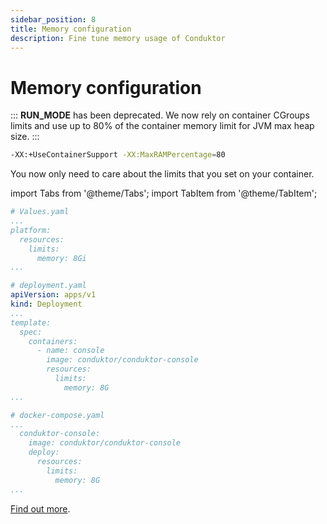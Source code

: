```yaml
---
sidebar_position: 8
title: Memory configuration
description: Fine tune memory usage of Conduktor
---
```

# Memory configuration

:::
**RUN_MODE** has been deprecated. We now rely on container CGroups limits and use up to 80% of the container memory limit for JVM max heap size.
:::

```bash
-XX:+UseContainerSupport -XX:MaxRAMPercentage=80
```

You now only need to care about the limits that you set on your container.  

import Tabs from '@theme/Tabs'; import TabItem from '@theme/TabItem';

<Tabs>
<TabItem value="Console Helm" label="Console Helm">

```yaml
# Values.yaml
...
platform:
  resources:
    limits:
      memory: 8Gi
...
```

</TabItem>
<TabItem value="Kubernetes" label="Kubernetes">

```yaml
# deployment.yaml
apiVersion: apps/v1
kind: Deployment
...
template:
  spec:
    containers:
      - name: console
        image: conduktor/conduktor-console
        resources:
          limits:
            memory: 8G
...
```

</TabItem>
<TabItem value="Docker Compose" label="Docker Compose">

```yaml
# docker-compose.yaml
...
  conduktor-console:
    image: conduktor/conduktor-console
    deploy:
      resources:
        limits:
          memory: 8G
...
```

</TabItem>
</Tabs>

[Find out more](https://bell-sw.com/announcements/2020/10/28/JVM-in-Linux-containers-surviving-the-isolation/).